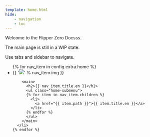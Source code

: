 ```yaml
---
template: home.html
hide:
    - navigation
    - toc
---
```


Welcome to the Flipper Zero Docsss.

The main page is still in a WIP state.

Use tabs and sidebar to navigate.

<ul class="home-menu">
    {% for nav_item in config.extra.home %}
      <li>
        <aside>
          {{ '<img src="assets/home/%s">' % nav_item.img }}
        </aside>

        <main>
          <h2>{{ nav_item.title.en }}</h2>
          <ul class="home-submenu">
          {% for item in nav_item.children %}
            <li>
              <a href="{{ item.path }}">{{ item.title.en }}</a>
            </li>
          {% endfor %}
          </ul>
        </main>
      </li>
    {% endfor %}
</ul>
